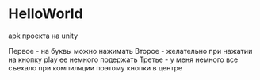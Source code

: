 # HelloWorld

apk проекта на unity

Первое - на буквы можно нажимать
Второе - желательно при нажатии на кнопку play ее немного подержать
Третье - у меня немного все съехало при компиляции поэтому кнопки в центре

